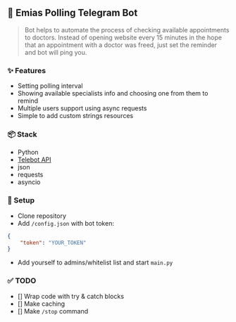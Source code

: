 ## 📰 Emias Polling Telegram Bot
> Bot helps to automate the process of checking available appointments to doctors.
Instead of opening website every 15 minutes in the hope that an appointment with a doctor was freed, just set the reminder and bot will ping you.

### ✨ Features
- Setting polling interval
- Showing available specialists info and choosing one from them to remind
- Multiple users support using async requests
- Simple to add custom strings resources

### 📦 Stack
- Python
- [Telebot API](https://pypi.org/project/pyTelegramBotAPI/)
- json
- requests
- asyncio

### 🚀 Setup
- Clone repository
- Add `/config.json` with bot token: 
```json
{
    "token": "YOUR_TOKEN"
}
```
- Add yourself to admins/whitelist list and start `main.py`

### ✅ TODO
- [] Wrap code with try & catch blocks
- [] Make caching
- [] Make `/stop` command